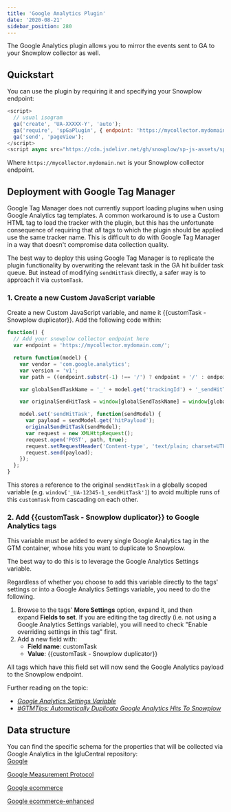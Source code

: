 ```yaml
---
title: 'Google Analytics Plugin'
date: '2020-08-21'
sidebar_position: 280
---
```


The Google Analytics plugin allows you to mirror the events sent to GA to your Snowplow collector as well.

## Quickstart

You can use the plugin by requiring it and specifying your Snowplow endpoint:

```javascript
<script>
  // usual isogram
  ga('create', 'UA-XXXXX-Y', 'auto');
  ga('require', 'spGaPlugin', { endpoint: 'https://mycollector.mydomain.net' });
  ga('send', 'pageView');
</script>
<script async src="https://cdn.jsdelivr.net/gh/snowplow/sp-js-assets/sp-ga-plugin/0.1.0/sp-ga-plugin.js"></script>
```

Where `https://mycollector.mydomain.net` is your Snowplow collector endpoint.

## [](https://github.com/snowplow-incubator/snowplow-google-analytics-plugin#deployment-with-google-tag-manager)Deployment with Google Tag Manager

Google Tag Manager does not currently support loading plugins when using Google Analytics tag templates. A common workaround is to use a Custom HTML tag to load the tracker with the plugin, but this has the unfortunate consequence of requiring that *all* tags to which the plugin should be applied use the same tracker name. This is difficult to do with Google Tag Manager in a way that doesn't compromise data collection quality.

The best way to deploy this using Google Tag Manager is to replicate the plugin functionality by overwriting the relevant task in the GA hit builder task queue. But instead of modifying `sendHitTask` directly, a safer way is to approach it via `customTask`.

### [](https://github.com/snowplow-incubator/snowplow-google-analytics-plugin#1-create-a-new-custom-javascript-variable)1\. Create a new Custom JavaScript variable

Create a new Custom JavaScript variable, and name it {{customTask - Snowplow duplicator}}. Add the following code within:

```javascript
function() {
  // Add your snowplow collector endpoint here
  var endpoint = 'https://mycollector.mydomain.com/';

  return function(model) {
    var vendor = 'com.google.analytics';
    var version = 'v1';
    var path = ((endpoint.substr(-1) !== '/') ? endpoint + '/' : endpoint) + vendor + '/' + version;

    var globalSendTaskName = '_' + model.get('trackingId') + '_sendHitTask';

    var originalSendHitTask = window[globalSendTaskName] = window[globalSendTaskName] || model.get('sendHitTask');

    model.set('sendHitTask', function(sendModel) {
      var payload = sendModel.get('hitPayload');
      originalSendHitTask(sendModel);
      var request = new XMLHttpRequest();
      request.open('POST', path, true);
      request.setRequestHeader('Content-type', 'text/plain; charset=UTF-8');
      request.send(payload);
    });
  };
}
```

This stores a reference to the original `sendHitTask` in a globally scoped variable (e.g. `window['_UA-12345-1_sendHitTask']`) to avoid multiple runs of this `customTask` from cascading on each other.

### [](https://github.com/snowplow-incubator/snowplow-google-analytics-plugin#2-add-customtask---snowplow-duplicator-to-google-analytics-tags)2\. Add {{customTask - Snowplow duplicator}} to Google Analytics tags

This variable must be added to every single Google Analytics tag in the GTM container, whose hits you want to duplicate to Snowplow.

The best way to do this is to leverage the Google Analytics Settings variable.

Regardless of whether you choose to add this variable directly to the tags' settings or into a Google Analytics Settings variable, you need to do the following.

1. Browse to the tags' **More Settings** option, expand it, and then expand **Fields to set**. If you are editing the tag directly (i.e. not using a Google Analytics Settings variable), you will need to check "Enable overriding settings in this tag" first.
2. Add a new field with:
   - **Field name**: customTask
   - **Value**: {{customTask - Snowplow duplicator}}

All tags which have this field set will now send the Google Analytics payload to the Snowplow endpoint.

Further reading on the topic:

- [_Google Analytics Settings Variable_](https://www.simoahava.com/analytics/google-analytics-settings-variable-in-gtm/)
- [_#GTMTips: Automatically Duplicate Google Analytics Hits To Snowplow_](https://www.simoahava.com/analytics/automatically-fork-google-analytics-hits-snowplow/)

## Data structure

You can find the specific schema for the properties that will be collected via Google Analytics in the IgluCentral repository:  
[Google](https://github.com/snowplow/iglu-central/tree/master/schemas/com.google.analytics)

[Google Measurement Protocol](https://github.com/snowplow/iglu-central/tree/master/schemas/com.google.analytics.measurement-protocol)

[Google ecommerce](https://github.com/snowplow/iglu-central/tree/master/schemas/com.google.analytics.ecommerce)

[Google ecommerce-enhanced](https://github.com/snowplow/iglu-central/tree/master/schemas/com.google.analytics.enhanced-ecommerce)

